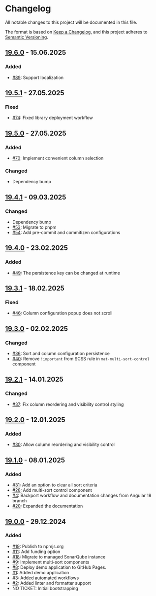 # Changelog

All notable changes to this project will be documented in this file.

The format is based on [Keep a Changelog](https://keepachangelog.com/en/1.1.0/),
and this project adheres to [Semantic Versioning](https://semver.org/spec/v2.0.0.html).

## [19.6.0](https://github.com/pgerke/ngx-mat-table-multi-sort/releases/tag/19.6.0) - 15.06.2025

### Added

- [#89](https://github.com/pgerke/ngx-mat-table-multi-sort/issues/89): Support localization

## [19.5.1](https://github.com/pgerke/ngx-mat-table-multi-sort/releases/tag/19.5.1) - 27.05.2025

### Fixed

- [#74](https://github.com/pgerke/ngx-mat-table-multi-sort/issues/74): Fixed library deployment workflow

## [19.5.0](https://github.com/pgerke/ngx-mat-table-multi-sort/releases/tag/19.5.0) - 27.05.2025

### Added

- [#70](https://github.com/pgerke/ngx-mat-table-multi-sort/issues/70): Implement convenient column selection

### Changed

- Dependency bump

## [19.4.1](https://github.com/pgerke/ngx-mat-table-multi-sort/releases/tag/19.4.1) - 09.03.2025

### Changed

- Dependency bump
- [#53](https://github.com/pgerke/ngx-mat-table-multi-sort/issues/53): Migrate to pnpm
- [#54](https://github.com/pgerke/ngx-mat-table-multi-sort/issues/53): Add pre-commit and commitizen configurations

## [19.4.0](https://github.com/pgerke/ngx-mat-table-multi-sort/releases/tag/19.4.0) - 23.02.2025

### Added

- [#49](https://github.com/pgerke/ngx-mat-table-multi-sort/issues/49): The persistence key can be changed at runtime

## [19.3.1](https://github.com/pgerke/ngx-mat-table-multi-sort/releases/tag/19.3.1) - 18.02.2025

### Fixed

- [#46](https://github.com/pgerke/ngx-mat-table-multi-sort/issues/46): Column configuration popup does not scroll

## [19.3.0](https://github.com/pgerke/ngx-mat-table-multi-sort/releases/tag/19.3.0) - 02.02.2025

### Changed

- [#36](https://github.com/pgerke/ngx-mat-table-multi-sort/issues/36): Sort and column configuration persistence
- [#40](https://github.com/pgerke/ngx-mat-table-multi-sort/issues/40): Remove `!important` from SCSS rule in `mat-multi-sort-control` component

## [19.2.1](https://github.com/pgerke/ngx-mat-table-multi-sort/releases/tag/19.2.1) - 14.01.2025

### Changed

- [#37](https://github.com/pgerke/ngx-mat-table-multi-sort/issues/37): Fix column reordering and visibility control styling

## [19.2.0](https://github.com/pgerke/ngx-mat-table-multi-sort/releases/tag/19.2.0) - 12.01.2025

### Added

- [#30](https://github.com/pgerke/ngx-mat-table-multi-sort/issues/30): Allow column reordering and visibility control

## [19.1.0](https://github.com/pgerke/ngx-mat-table-multi-sort/releases/tag/19.1.0) - 08.01.2025

### Added

- [#31](https://github.com/pgerke/ngx-mat-table-multi-sort/issues/31): Add an option to clear all sort criteria
- [#28](https://github.com/pgerke/ngx-mat-table-multi-sort/issues/28): Add multi-sort control component
- [#4](https://github.com/pgerke/ngx-mat-table-multi-sort/issues/4): Backport workflow and documentation changes from Angular 18 branch
- [#20](https://github.com/pgerke/ngx-mat-table-multi-sort/issues/20): Expanded the documentation

## [19.0.0](https://github.com/pgerke/ngx-mat-table-multi-sort/releases/tag/19.0.0) - 29.12.2024

### Added

- [#19](https://github.com/pgerke/ngx-mat-table-multi-sort/issues/19): Publish to npmjs.org
- [#11](https://github.com/pgerke/ngx-mat-table-multi-sort/issues/11): Add funding option
- [#18](https://github.com/pgerke/ngx-mat-table-multi-sort/issues/18): Migrate to managed SonarQube instance
- [#9](https://github.com/pgerke/ngx-mat-table-multi-sort/issues/9): Implement multi-sort components
- [#8](https://github.com/pgerke/ngx-mat-table-multi-sort/issues/8): Deploy demo application to GitHub Pages.
- [#1](https://github.com/pgerke/ngx-mat-table-multi-sort/issues/1): Added demo application
- [#3](https://github.com/pgerke/ngx-mat-table-multi-sort/issues/3): Added automated workflows
- [#2](https://github.com/pgerke/ngx-mat-table-multi-sort/issues/2): Added linter and formatter support
- NO TICKET: Initial bootstrapping

